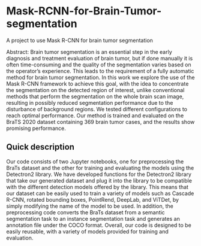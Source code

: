 # Mask-RCNN-for-Brain-Tumor-segmentation
A project to use Mask R-CNN for brain tumor segmentation

Abstract: Brain tumor segmentation is an essential step in the early diagnosis and treatment evaluation of brain tumor, but if done manually it is often time-consuming and the quality of the segmentation varies based on the operator’s experience. This leads to the requirement of a fully automatic method for brain tumor segmentation. In this work we explore the use of the Mask R-CNN framework to achieve this goal, with the idea to concentrate the segmentation on the detected region of interest, unlike conventional methods that perform the segmentation on the whole brain scan image, resulting in possibly reduced segmentation performance due to the disturbance of background regions.  We tested different configurations to reach optimal performance. Our method is trained and evaluated on the BraTS 2020 dataset containing 369 brain tumor cases, and the results show promising performance.

## Quick description
Our code consists of two Jupyter notebooks, one for preprocessing the BraTs dataset and the other for training and evaluating the models using the Detectron2 library. We have developed functions for the Detectron2 library that take our generated dataset and plug it into the library to be compatible with the different detection models offered by the library. This means that our dataset can be easily used to train a variety of models such as Cascade R-CNN, rotated bounding boxes, PointRend, DeepLab, and ViTDet, by simply modifying the name of the model to be used. In addition, the preprocessing code converts the BraTs dataset from a semantic segmentation task to an instance segmentation task and generates an annotation file under the COCO format. Overall, our code is designed to be easily reusable, with a variety of models provided for training and evaluation.

